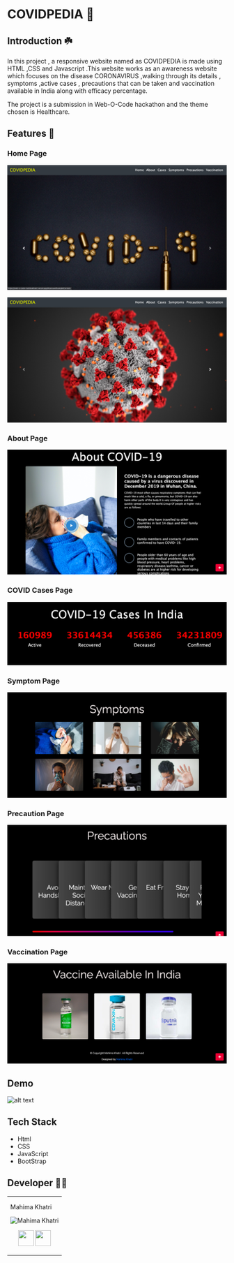 # COVIDPEDIA :closed_book:

## Introduction :shamrock:

In this project , a responsive website named as COVIDPEDIA is made using HTML ,CSS and Javascript .This website works as an awareness website which focuses on the disease CORONAVIRUS ,walking through its details , symptoms ,active cases , precautions that can be taken and vaccination available in India along with efficacy percentage.

The project is a submission in Web-O-Code hackathon and the theme chosen is Healthcare.

## Features :eyes:

### Home Page


![alt text](Images/1.png)

![alt text](Images/2.png)

### About Page

![alt text](Images/3.png)

### COVID Cases Page

![alt text](Images/4.png)

### Symptom Page

![alt text](Images/5.png)

### Precaution Page

![alt text](Images/6.png)

### Vaccination Page

![alt text](Images/7.png)


## Demo

![alt text](Images/demo.gif)

## Tech Stack

+ Html
+ CSS
+ JavaScript
+ BootStrap


## Developer :woman_technologist:
<table>
<td>

Mahima Khatri

<p align="center">
<img src = "https://avatars.githubusercontent.com/u/77387745?v=4"  height="120"
alt="Mahima Khatri">
</p>
<p align="center">
<a href = "https://github.com/MahimaKhatri" target="_blank"><img src = "http://www.iconninja.com/files/241/825/211/round-collaboration-social-github-code-circle-network-icon.svg" width="36" height = "36"/></a>
<a href = "https://www.linkedin.com/in/mahima-khatri-434a3b193/" target="_blank">
<img src = "http://www.iconninja.com/files/863/607/751/network-linkedin-social-connection-circular-circle-media-icon.svg" width="36" height="36"/>
</a>
</p>
</td>
</tr>
</table>
